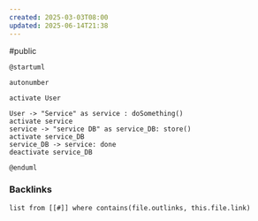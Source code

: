 ```yaml
---
created: 2025-03-03T08:00
updated: 2025-06-14T21:38
---
```

#public
```plantuml
@startuml

autonumber

activate User

User -> "Service" as service : doSomething()
activate service
service -> "service DB" as service_DB: store()
activate service_DB
service_DB -> service: done
deactivate service_DB

@enduml
```

### Backlinks
```dataview 
list from [[#]] where contains(file.outlinks, this.file.link)
```

